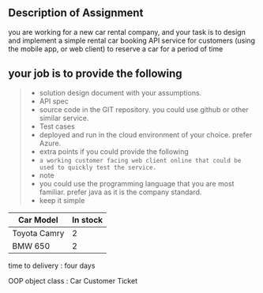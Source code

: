 ## Description of Assignment
you are working for a new car rental company, 
and your task is to design and implement a simple rental car booking API service for customers 
(using the mobile app, or web client)
to reserve a car for a period of time

## your job is to provide the following
> - solution design document with your assumptions. 
> - API spec
> - source code in the GIT repository. you could use github or other similar service. 
> - Test cases
> - deployed and run in the cloud environment of your choice. prefer Azure. 
> - extra points if you could provide the following
> - `a working customer facing web client online that could be used to quickly test the service.` 
> - note
> - you could use the programming language that you are most familiar. prefer java as it is the company standard.
> - keep it simple

| Car Model | In stock |
| --- | --- |
| Toyota Camry | 2 |
| BMW 650 | 2 |

time to delivery : four days

 OOP
 object class : Car Customer Ticket
 
 
 